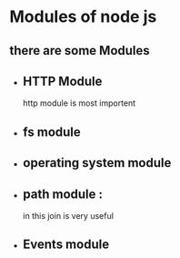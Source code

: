  <!DOCTYPE html>
<html lang="en">
<head>
    <meta charset="UTF-8">
    <meta http-equiv="X-UA-Compatible" content="IE=edge">
    <meta name="viewport" content="width=device-width, initial-scale=1.0">
   
</head>
<body>
    <h1>
        Modules of node js
    </h1>
    <h2>
        there are some Modules
    </h2>
    <ul>
        <li>
            <h2>
                HTTP Module
            </h2>
       http module is  most importent  
        </li>
        <li>
            <h2>fs module</h2>
        </li>
      <li>
        <h2>operating system module</h2>
</li>
        <li>
            <h2>
                path module :
            </h2>
            in this join is very useful
        </li>
        <li>
            <h2>
                Events module
            </h2>
        </li>
    </ul>
</body>
</html>
